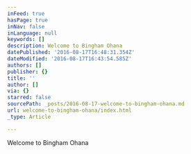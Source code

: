 ```yaml
---
inFeed: true
hasPage: true
inNav: false
inLanguage: null
keywords: []
description: Welcome to Bingham Ohana
datePublished: '2016-08-17T16:48:31.354Z'
dateModified: '2016-08-17T16:43:54.585Z'
authors: []
publisher: {}
title: ''
author: []
via: {}
starred: false
sourcePath: _posts/2016-08-17-welcome-to-bingham-ohana.md
url: welcome-to-bingham-ohana/index.html
_type: Article

---
```

Welcome to Bingham Ohana